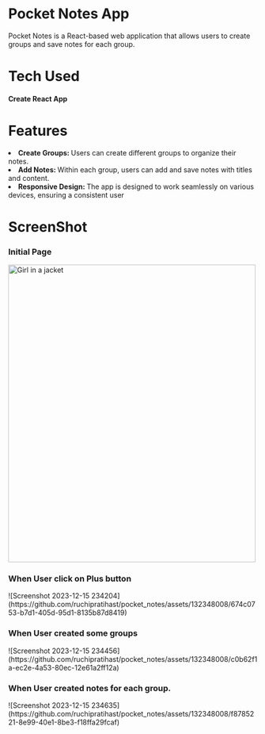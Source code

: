 <h1>Pocket Notes App</h1>

<p>Pocket Notes is a React-based web application that allows users to create groups and save notes for each group.</p>

<h1> Tech Used</h1>
  <h4>Create React App</h4>

<h1>Features </h1>
<li>
  <b>Create Groups: </b> Users can create different groups to organize their notes.
</li>
<li>
 <b>Add Notes: </b>Within each group, users can add and save notes with titles and content.
</li>
<li>
 <b>Responsive Design: </b>The app is designed to work seamlessly on various devices, ensuring a consistent user
</li>

<h1>ScreenShot</h1>

<h3>Initial Page</h3>
<img src="https://github.com/ruchipratihast/pocket_notes/assets/132348008/39ecec2d-0e85-4c92-99ed-02e369f57092" alt="Girl in a jacket" width="500" height="600">

<h3>When User click on Plus button</h3>
![Screenshot 2023-12-15 234204](https://github.com/ruchipratihast/pocket_notes/assets/132348008/674c0753-b7d1-405d-95d1-8135b87d8419)

<h3>When User created some groups</h3>
![Screenshot 2023-12-15 234456](https://github.com/ruchipratihast/pocket_notes/assets/132348008/c0b62f1a-ec2e-4a53-80ec-12e61a2ff12a)

<h3> When User created notes for each group.</h3>
![Screenshot 2023-12-15 234635](https://github.com/ruchipratihast/pocket_notes/assets/132348008/f8785221-8e99-40e1-8be3-f18ffa29fcaf)

